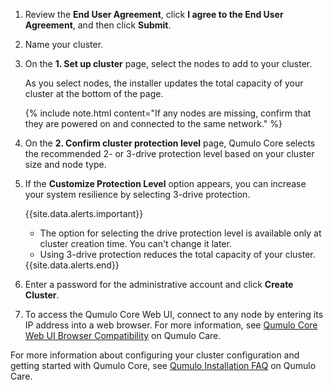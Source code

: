 1. Review the **End User Agreement**, click **I agree to the End User Agreement**, and then click **Submit**.

1. Name your cluster.

1. On the **1. Set up cluster** page, select the nodes to add to your cluster.

   As you select nodes, the installer updates the total capacity of your cluster at the bottom of the page.

   {% include note.html content="If any nodes are missing, confirm that they are powered on and connected to the same network." %}

1. On the **2. Confirm cluster protection level** page, Qumulo Core selects the recommended 2- or 3-drive protection level based on your cluster size and node type.

1. If the **Customize Protection Level** option appears, you can increase your system resilience by selecting 3-drive protection.

   {{site.data.alerts.important}}
   <ul>
     <li>The option for selecting the drive protection level is available only at cluster creation time. You can't change it later.</li>
     <li>Using 3-drive protection reduces the total capacity of your cluster.</li>
   </ul>
   {{site.data.alerts.end}}

1. Enter a password for the administrative account and click **Create Cluster**.

1. To access the Qumulo Core Web UI, connect to any node by entering its IP address into a web browser. For more information, see [Qumulo Core Web UI Browser Compatibility](https://care.qumulo.com/hc/en-us/articles/115013902267) on Qumulo Care.

For more information about configuring your cluster configuration and getting started with Qumulo Core, see [Qumulo Installation FAQ](https://care.qumulo.com/hc/en-us/articles/115008010087-Qumulo-Installation-FAQ) on Qumulo Care.

